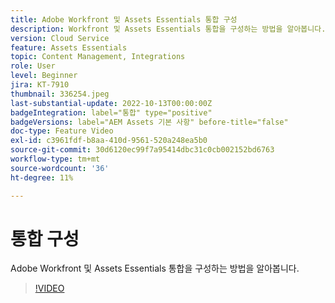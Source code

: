 ```yaml
---
title: Adobe Workfront 및 Assets Essentials 통합 구성
description: Workfront 및 Assets Essentials 통합을 구성하는 방법을 알아봅니다.
version: Cloud Service
feature: Assets Essentials
topic: Content Management, Integrations
role: User
level: Beginner
jira: KT-7910
thumbnail: 336254.jpeg
last-substantial-update: 2022-10-13T00:00:00Z
badgeIntegration: label="통합" type="positive"
badgeVersions: label="AEM Assets 기본 사항" before-title="false"
doc-type: Feature Video
exl-id: c3961fdf-b8aa-410d-9561-520a248ea5b0
source-git-commit: 30d6120ec99f7a95414dbc31c0cb002152bd6763
workflow-type: tm+mt
source-wordcount: '36'
ht-degree: 11%

---
```


# 통합 구성

Adobe Workfront 및 Assets Essentials 통합을 구성하는 방법을 알아봅니다.

>[!VIDEO](https://video.tv.adobe.com/v/336254?quality=12&learn=on)
